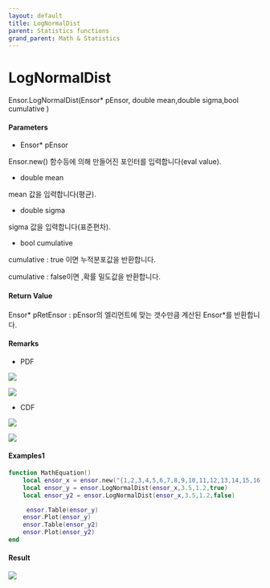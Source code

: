 ```yaml
---
layout: default
title: LogNormalDist
parent: Statistics functions
grand_parent: Math & Statistics
---
```


# LogNormalDist

Ensor.LogNormalDist\(Ensor\* pEnsor, double mean,double sigma,bool cumulative \)

#### Parameters

* Ensor\* pEnsor

Ensor.new\(\) 함수등에 의해 만들어진 포인터를 입력합니다\(eval value\).

* double mean

mean 값을 입력합니다\(평균\).

* double sigma

sigma 값을 입력합니다\(표준편차\).

* bool cumulative 

cumulative  : true 이면 누적분포값을 반환합니다.

cumulative  : false이면 ,확률 밀도값을 반환합니다.

#### Return Value

Ensor\* pRetEnsor : pEnsor의 엘리먼트에 맞는 갯수만큼 계산된 Ensor\*를 반환합니다.

#### Remarks

* PDF

![](./StatisticsAPI/LogNormalDistPdfFunc.png)

![](./StatisticsAPI/LogNormalDistPdfGraph.png)

* CDF

![](./StatisticsAPI/LogNormalDistCdfFunc.png)

![](./StatisticsAPI/LogNormalDistCdfGraph.png)

#### Examples1

```lua
function MathEquation()
    local ensor_x = ensor.new("{1,2,3,4,5,6,7,8,9,10,11,12,13,14,15,16,17,18,19,20}")
    local ensor_y = ensor.LogNormalDist(ensor_x,3.5,1.2,true)
    local ensor_y2 = ensor.LogNormalDist(ensor_x,3.5,1.2,false)

     ensor.Table(ensor_y)
    ensor.Plot(ensor_y)
    ensor.Table(ensor_y2)
    ensor.Plot(ensor_y2)
end
```

#### Result

![](./StatisticsAPI/LogNoormalDistResult.png)

